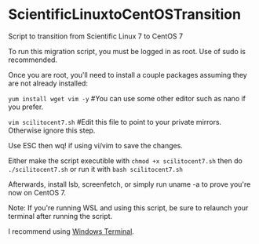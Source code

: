 # ScientificLinuxtoCentOSTransition
Script to transition from Scientific Linux 7 to CentOS 7

To run this migration script, you must be logged in as root. Use of sudo is recommended.

Once you are root, you'll need to install a couple packages assuming they are not already installed:

`yum install wget vim -y` #You can use some other editor such as nano if you prefer.

`vim scilitocent7.sh` #Edit this file to point to your private mirrors. Otherwise ignore this step.

Use ESC then wq! if using vi/vim to save the changes.

Either make the script executible with `chmod +x scilitocent7.sh` then do `./scilitocent7.sh` 
or run it with `bash scilitocent7.sh`

Afterwards, install lsb, screenfetch, or simply run uname -a to prove you're now on CentOS 7.

Note: If you're running WSL and using this script, be sure to relaunch your terminal after running the script. 

I recommend using [Windows Terminal](https://github.com/microsoft/terminal).
